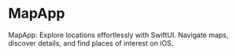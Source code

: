 # MapApp
MapApp: Explore locations effortlessly with SwiftUI. Navigate maps, discover details, and find places of interest on iOS.
